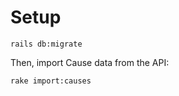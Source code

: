 # Setup

```
rails db:migrate
```

Then, import Cause data from the API:

```
rake import:causes
```
